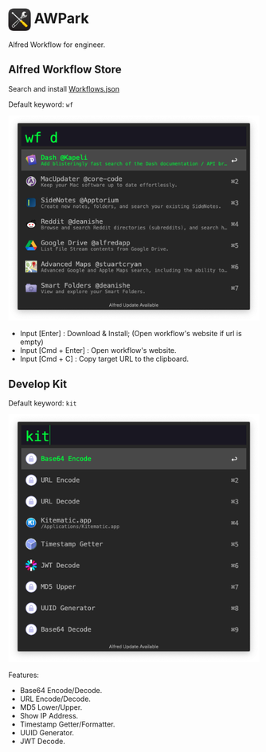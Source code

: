 # <img src='docs/icon.png' width='45' align='center' alt='icon'> AWPark
Alfred Workflow for engineer.

## Alfred Workflow Store
Search and install [Workflows.json](/static/workflows.json)

Default keyword: `wf`

![workflows store](docs/alfred-workflow-store.png)

* Input [Enter] : Download & Install; (Open workflow's website if url is empty)
* Input [Cmd + Enter] : Open workflow's website.
* Input [Cmd + C] : Copy target URL to the clipboard.

## Develop Kit
Default keyword: `kit`

![develop kit](docs/alfred-workflow-kit.png)

Features:

* Base64 Encode/Decode.
* URL Encode/Decode.
* MD5 Lower/Upper.
* Show IP Address.
* Timestamp Getter/Formatter.
* UUID Generator.
* JWT Decode.

